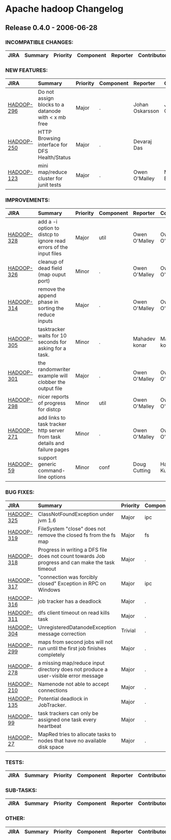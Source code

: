 
<!---
# Licensed to the Apache Software Foundation (ASF) under one
# or more contributor license agreements.  See the NOTICE file
# distributed with this work for additional information
# regarding copyright ownership.  The ASF licenses this file
# to you under the Apache License, Version 2.0 (the
# "License"); you may not use this file except in compliance
# with the License.  You may obtain a copy of the License at
#
#     http://www.apache.org/licenses/LICENSE-2.0
#
# Unless required by applicable law or agreed to in writing, software
# distributed under the License is distributed on an "AS IS" BASIS,
# WITHOUT WARRANTIES OR CONDITIONS OF ANY KIND, either express or implied.
# See the License for the specific language governing permissions and
# limitations under the License.
-->
# Apache hadoop Changelog

## Release 0.4.0 - 2006-06-28

### INCOMPATIBLE CHANGES:

| JIRA | Summary | Priority | Component | Reporter | Contributor |
|:---- |:---- | :--- |:---- |:---- |:---- |


### NEW FEATURES:

| JIRA | Summary | Priority | Component | Reporter | Contributor |
|:---- |:---- | :--- |:---- |:---- |:---- |
| [HADOOP-296](https://issues.apache.org/jira/browse/HADOOP-296) | Do not assign blocks to a datanode with \< x mb free |  Major | . | Johan Oskarsson | Johan Oskarsson |
| [HADOOP-250](https://issues.apache.org/jira/browse/HADOOP-250) | HTTP Browsing interface for DFS Health/Status |  Major | . | Devaraj Das |  |
| [HADOOP-123](https://issues.apache.org/jira/browse/HADOOP-123) | mini map/reduce cluster for junit tests |  Major | . | Owen O'Malley | Milind Bhandarkar |


### IMPROVEMENTS:

| JIRA | Summary | Priority | Component | Reporter | Contributor |
|:---- |:---- | :--- |:---- |:---- |:---- |
| [HADOOP-328](https://issues.apache.org/jira/browse/HADOOP-328) | add a -i option to distcp to ignore read errors of the input files |  Major | util | Owen O'Malley | Owen O'Malley |
| [HADOOP-326](https://issues.apache.org/jira/browse/HADOOP-326) | cleanup of dead field (map ouput port) |  Minor | . | Owen O'Malley | Owen O'Malley |
| [HADOOP-314](https://issues.apache.org/jira/browse/HADOOP-314) | remove the append phase in sorting the reduce inputs |  Major | . | Owen O'Malley | Owen O'Malley |
| [HADOOP-305](https://issues.apache.org/jira/browse/HADOOP-305) | tasktracker waits for 10 seconds for asking for a task. |  Minor | . | Mahadev konar | Mahadev konar |
| [HADOOP-301](https://issues.apache.org/jira/browse/HADOOP-301) | the randomwriter example will clobber the output file |  Major | . | Owen O'Malley | Owen O'Malley |
| [HADOOP-298](https://issues.apache.org/jira/browse/HADOOP-298) | nicer reports of progress for distcp |  Minor | util | Owen O'Malley | Owen O'Malley |
| [HADOOP-271](https://issues.apache.org/jira/browse/HADOOP-271) | add links to task tracker http server from task details and failure pages |  Minor | . | Owen O'Malley | Owen O'Malley |
| [HADOOP-59](https://issues.apache.org/jira/browse/HADOOP-59) | support generic command-line options |  Minor | conf | Doug Cutting | Hairong Kuang |


### BUG FIXES:

| JIRA | Summary | Priority | Component | Reporter | Contributor |
|:---- |:---- | :--- |:---- |:---- |:---- |
| [HADOOP-325](https://issues.apache.org/jira/browse/HADOOP-325) | ClassNotFoundException under jvm 1.6 |  Major | ipc | Owen O'Malley | Owen O'Malley |
| [HADOOP-319](https://issues.apache.org/jira/browse/HADOOP-319) | FileSystem "close" does not remove the closed fs from the fs map |  Major | fs | Hairong Kuang | Hairong Kuang |
| [HADOOP-318](https://issues.apache.org/jira/browse/HADOOP-318) | Progress in writing a DFS file does not count towards Job progress and can make the task timeout |  Major | . | Milind Bhandarkar | Milind Bhandarkar |
| [HADOOP-317](https://issues.apache.org/jira/browse/HADOOP-317) | "connection was forcibly closed" Exception in RPC on Windows |  Major | ipc | Konstantin Shvachko | Doug Cutting |
| [HADOOP-316](https://issues.apache.org/jira/browse/HADOOP-316) | job tracker has a deadlock |  Major | . | Owen O'Malley | Owen O'Malley |
| [HADOOP-311](https://issues.apache.org/jira/browse/HADOOP-311) | dfs client timeout on read kills task |  Major | . | Owen O'Malley | Owen O'Malley |
| [HADOOP-304](https://issues.apache.org/jira/browse/HADOOP-304) | UnregisteredDatanodeException message correction |  Trivial | . | Konstantin Shvachko | Konstantin Shvachko |
| [HADOOP-299](https://issues.apache.org/jira/browse/HADOOP-299) | maps from second jobs will not run until the first job finishes completely |  Major | . | Owen O'Malley | Owen O'Malley |
| [HADOOP-278](https://issues.apache.org/jira/browse/HADOOP-278) | a missing map/reduce input directory does not produce a user-visible error message |  Major | . | Owen O'Malley | Owen O'Malley |
| [HADOOP-210](https://issues.apache.org/jira/browse/HADOOP-210) | Namenode not able to accept connections |  Major | . | Mahadev konar | Devaraj Das |
| [HADOOP-135](https://issues.apache.org/jira/browse/HADOOP-135) | Potential deadlock in JobTracker. |  Major | . | Konstantin Shvachko | Owen O'Malley |
| [HADOOP-99](https://issues.apache.org/jira/browse/HADOOP-99) | task trackers can only be assigned one task every heartbeat |  Major | . | Owen O'Malley | Owen O'Malley |
| [HADOOP-27](https://issues.apache.org/jira/browse/HADOOP-27) | MapRed tries to allocate tasks to nodes that have no available disk space |  Major | . | Mike Cafarella |  |


### TESTS:

| JIRA | Summary | Priority | Component | Reporter | Contributor |
|:---- |:---- | :--- |:---- |:---- |:---- |


### SUB-TASKS:

| JIRA | Summary | Priority | Component | Reporter | Contributor |
|:---- |:---- | :--- |:---- |:---- |:---- |


### OTHER:

| JIRA | Summary | Priority | Component | Reporter | Contributor |
|:---- |:---- | :--- |:---- |:---- |:---- |


